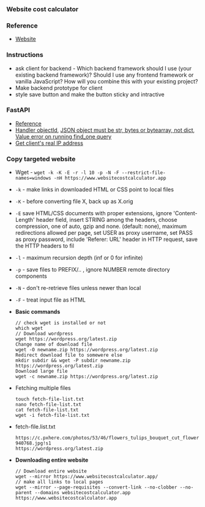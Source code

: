 ### Website cost calculator

### Reference
 - [Website](https://www.websitecostcalculator.app/)
 
### Instructions
 - ask client for backend - Which backend framework should I use (your existing backend framework)? Should I use any frontend framework or vanilla JavaScript? How will you combine this with your existing project?
 - Make backend prototype for client
 - style save button and make the button sticky and intractive

### FastAPI
 - [Reference](https://www.mongodb.com/developer/languages/python/python-quickstart-fastapi/)
 - [Handler objectId](https://api.mongodb.com/python/3.2/api/bson/json_util.html), [JSON object must be str, bytes or bytearray, not dict](https://stackoverflow.com/questions/42354001/json-object-must-be-str-bytes-or-bytearray-not-dict), [Value error on running find_one query](https://www.mongodb.com/community/forums/t/value-error-on-running-find-one-query/8482)
 - [Get client's real IP address](https://stackoverflow.com/questions/60098005/fastapi-starlette-get-client-real-ip)

### Copy targeted website

- Wget - `wget -k -K -E -r -l 10 -p -N -F --restrict-file-names=windows -nH https://www.websitecostcalculator.app`
- `-k` - make links in downloaded HTML or CSS point to local files
- `-K` - before converting file X, back up as X.orig
- `-E` save HTML/CSS documents with proper extensions, ignore 'Content-Length' header field, insert STRING among the headers, choose compression, one of auto, gzip and none. (default: none), maximum redirections allowed per page, set USER as proxy username, set PASS as proxy password, include 'Referer: URL' header in HTTP request, save the HTTP headers to fil
- `-l` - maximum recursion depth (inf or 0 for infinite)
- `-p` - save files to PREFIX/.. , ignore NUMBER remote directory components
- `-N` - don't re-retrieve files unless newer than local
- `-F` - treat input file as HTML

- **Basic commands**
  ```
  // check wget is installed or not
  which wget
  // Download wordpress
  wget https://wordpress.org/latest.zip
  Change name of download file
  wget -O newname.zip https://wordpress.org/latest.zip
  Redirect download file to somewere else
  mkdir subdir && wget -P subdir newname.zip https://wordpress.org/latest.zip
  Download large file
  wget -c newname.zip https://wordpress.org/latest.zip
  ```
- Fetching multiple files
  ```
  touch fetch-file-list.txt
  nano fetch-file-list.txt
  cat fetch-file-list.txt
  wget -i fetch-file-list.txt
  ```
- fetch-file.list.txt
  ```
  https://c.pxhere.com/photos/53/46/flowers_tulips_bouquet_cut_flowers_colorful_color_plant_violet-940768.jpg!s1
  https://wordpress.org/latest.zip
  ```
- **Downloading entire website**

  ```
  // Download entire website
  wget --mirror https://www.websitecostcalculator.app/
  // make all links to local pages
  wget --mirror --page-requisites --convert-link --no-clobber --no-parent --domains websitecostcalculator.app https://www.websitecostcalculator.app
  ```
